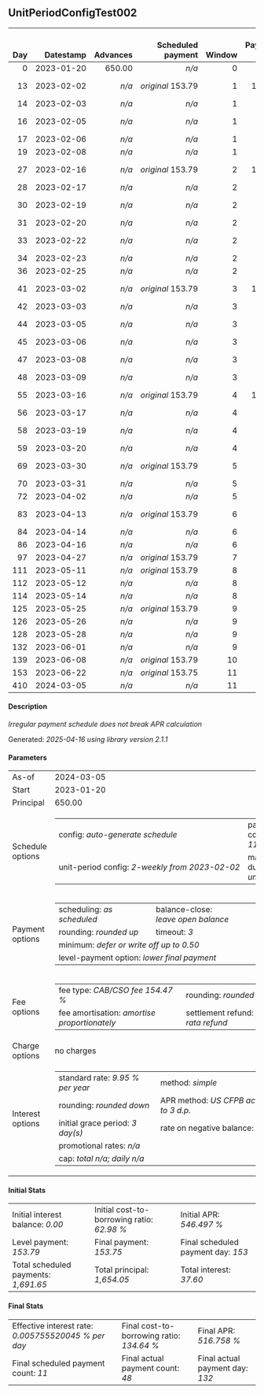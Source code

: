 <h2>UnitPeriodConfigTest002</h2>
<table>
    <thead style="vertical-align: bottom;">
        <th style="text-align: right;">Day</th>
        <th style="text-align: right;">Datestamp</th>
        <th style="text-align: right;">Advances</th>
        <th style="text-align: right;">Scheduled payment</th>
        <th style="text-align: right;">Window</th>
        <th style="text-align: right;">Payment due</th>
        <th style="text-align: right;">Actual payments</th>
        <th style="text-align: right;">Generated payment</th>
        <th style="text-align: right;">Net effect</th>
        <th style="text-align: right;">Payment status</th>
        <th style="text-align: right;">Balance status</th>
        <th style="text-align: right;">Simple interest</th>
        <th style="text-align: right;">New interest</th>
        <th style="text-align: right;">New charges</th>
        <th style="text-align: right;">Principal portion</th>
        <th style="text-align: right;">Fee portion</th>
        <th style="text-align: right;">Interest portion</th>
        <th style="text-align: right;">Charges portion</th>
        <th style="text-align: right;">Fee refund</th>
        <th style="text-align: right;">Principal balance</th>
        <th style="text-align: right;">Fee balance</th>
        <th style="text-align: right;">Interest balance</th>
        <th style="text-align: right;">Charges balance</th>
        <th style="text-align: right;">Settlement figure</th>
        <th style="text-align: right;">Fee refund if&nbsp;settled</th>
    </thead>
    <tr style="text-align: right;">
        <td class="ci00">0</td>
        <td class="ci01" style="white-space: nowrap;">2023-01-20</td>
        <td class="ci02">650.00</td>
        <td class="ci03" style="white-space: nowrap;"><i>n/a<i></td>
        <td class="ci04">0</td>
        <td class="ci05">0.00</td>
        <td class="ci06"><i>n/a</i></td>
        <td class="ci07"><i>n/a</i></td>
        <td class="ci08">0.00</td>
        <td class="ci09"><i>none&nbsp;scheduled</i></td>
        <td class="ci10">open</td>
        <td class="ci13">0.0000</td>
        <td class="ci14">0.0000</td>
        <td class="ci15"><i>n/a</i></td>
        <td class="ci16">0.00</td>
        <td class="ci17">0.00</td>
        <td class="ci18">0.00</td>
        <td class="ci19">0.00</td>
        <td class="ci20">0.00</td>
        <td class="ci21">650.00</td>
        <td class="ci22">1,004.05</td>
        <td class="ci23">0.0000</td>
        <td class="ci24">0.00</td>
        <td class="ci25">1,654.05</td>
        <td class="ci26">1,004.05</td>
    </tr>
    <tr style="text-align: right;">
        <td class="ci00">13</td>
        <td class="ci01" style="white-space: nowrap;">2023-02-02</td>
        <td class="ci02"><i>n/a</i></td>
        <td class="ci03" style="white-space: nowrap;"><i>original</i> 153.79</td>
        <td class="ci04">1</td>
        <td class="ci05">153.79</td>
        <td class="ci06">174.94&nbsp;<i>failed</i><br/>174.94&nbsp;<i>failed</i></td>
        <td class="ci07"><i>n/a</i></td>
        <td class="ci08">0.00</td>
        <td class="ci09"><i>paid&nbsp;later&nbsp;in&nbsp;full</i></td>
        <td class="ci10">open</td>
        <td class="ci13">5.8617</td>
        <td class="ci14">5.8617</td>
        <td class="ci15"><i>n/a</i></td>
        <td class="ci16">0.00</td>
        <td class="ci17">0.00</td>
        <td class="ci18">0.00</td>
        <td class="ci19">0.00</td>
        <td class="ci20">918.74</td>
        <td class="ci21">650.00</td>
        <td class="ci22">1,004.05</td>
        <td class="ci23">5.8617</td>
        <td class="ci24">0.00</td>
        <td class="ci25">741.17</td>
        <td class="ci26">918.74</td>
    </tr>
    <tr style="text-align: right;">
        <td class="ci00">14</td>
        <td class="ci01" style="white-space: nowrap;">2023-02-03</td>
        <td class="ci02"><i>n/a</i></td>
        <td class="ci03" style="white-space: nowrap;"><i>n/a<i></td>
        <td class="ci04">1</td>
        <td class="ci05">0.00</td>
        <td class="ci06">174.94&nbsp;<i>failed</i></td>
        <td class="ci07"><i>n/a</i></td>
        <td class="ci08">0.00</td>
        <td class="ci09"><i>nothing&nbsp;due</i></td>
        <td class="ci10">open</td>
        <td class="ci13">0.4509</td>
        <td class="ci14">0.4509</td>
        <td class="ci15"><i>n/a</i></td>
        <td class="ci16">0.00</td>
        <td class="ci17">0.00</td>
        <td class="ci18">0.00</td>
        <td class="ci19">0.00</td>
        <td class="ci20">912.18</td>
        <td class="ci21">650.00</td>
        <td class="ci22">1,004.05</td>
        <td class="ci23">6.3126</td>
        <td class="ci24">0.00</td>
        <td class="ci25">748.18</td>
        <td class="ci26">912.18</td>
    </tr>
    <tr style="text-align: right;">
        <td class="ci00">16</td>
        <td class="ci01" style="white-space: nowrap;">2023-02-05</td>
        <td class="ci02"><i>n/a</i></td>
        <td class="ci03" style="white-space: nowrap;"><i>n/a<i></td>
        <td class="ci04">1</td>
        <td class="ci05">0.00</td>
        <td class="ci06">174.94&nbsp;<i>failed</i><br/>174.94&nbsp;<i>failed</i></td>
        <td class="ci07"><i>n/a</i></td>
        <td class="ci08">0.00</td>
        <td class="ci09"><i>nothing&nbsp;due</i></td>
        <td class="ci10">open</td>
        <td class="ci13">0.9018</td>
        <td class="ci14">0.9018</td>
        <td class="ci15"><i>n/a</i></td>
        <td class="ci16">0.00</td>
        <td class="ci17">0.00</td>
        <td class="ci18">0.00</td>
        <td class="ci19">0.00</td>
        <td class="ci20">899.06</td>
        <td class="ci21">650.00</td>
        <td class="ci22">1,004.05</td>
        <td class="ci23">7.2144</td>
        <td class="ci24">0.00</td>
        <td class="ci25">762.20</td>
        <td class="ci26">899.06</td>
    </tr>
    <tr style="text-align: right;">
        <td class="ci00">17</td>
        <td class="ci01" style="white-space: nowrap;">2023-02-06</td>
        <td class="ci02"><i>n/a</i></td>
        <td class="ci03" style="white-space: nowrap;"><i>n/a<i></td>
        <td class="ci04">1</td>
        <td class="ci05">0.00</td>
        <td class="ci06">174.94&nbsp;<i>failed</i></td>
        <td class="ci07"><i>n/a</i></td>
        <td class="ci08">0.00</td>
        <td class="ci09"><i>nothing&nbsp;due</i></td>
        <td class="ci10">open</td>
        <td class="ci13">0.4509</td>
        <td class="ci14">0.4509</td>
        <td class="ci15"><i>n/a</i></td>
        <td class="ci16">0.00</td>
        <td class="ci17">0.00</td>
        <td class="ci18">0.00</td>
        <td class="ci19">0.00</td>
        <td class="ci20">892.49</td>
        <td class="ci21">650.00</td>
        <td class="ci22">1,004.05</td>
        <td class="ci23">7.6653</td>
        <td class="ci24">0.00</td>
        <td class="ci25">769.22</td>
        <td class="ci26">892.49</td>
    </tr>
    <tr style="text-align: right;">
        <td class="ci00">19</td>
        <td class="ci01" style="white-space: nowrap;">2023-02-08</td>
        <td class="ci02"><i>n/a</i></td>
        <td class="ci03" style="white-space: nowrap;"><i>n/a<i></td>
        <td class="ci04">1</td>
        <td class="ci05">0.00</td>
        <td class="ci06"><i>confirmed</i>&nbsp;174.94</td>
        <td class="ci07"><i>n/a</i></td>
        <td class="ci08">174.94</td>
        <td class="ci09"><i>extra&nbsp;payment</i></td>
        <td class="ci10">open</td>
        <td class="ci13">0.9018</td>
        <td class="ci14">0.9018</td>
        <td class="ci15"><i>n/a</i></td>
        <td class="ci16">65.38</td>
        <td class="ci17">101.00</td>
        <td class="ci18">8.56</td>
        <td class="ci19">0.00</td>
        <td class="ci20">879.37</td>
        <td class="ci21">584.62</td>
        <td class="ci22">903.05</td>
        <td class="ci23">0.0000</td>
        <td class="ci24">0.00</td>
        <td class="ci25">608.30</td>
        <td class="ci26">879.37</td>
    </tr>
    <tr style="text-align: right;">
        <td class="ci00">27</td>
        <td class="ci01" style="white-space: nowrap;">2023-02-16</td>
        <td class="ci02"><i>n/a</i></td>
        <td class="ci03" style="white-space: nowrap;"><i>original</i> 153.79</td>
        <td class="ci04">2</td>
        <td class="ci05">132.64</td>
        <td class="ci06">174.94&nbsp;<i>failed</i><br/>174.94&nbsp;<i>failed</i></td>
        <td class="ci07"><i>n/a</i></td>
        <td class="ci08">0.00</td>
        <td class="ci09"><i>paid&nbsp;later&nbsp;in&nbsp;full</i></td>
        <td class="ci10">open</td>
        <td class="ci13">3.2443</td>
        <td class="ci14">3.2443</td>
        <td class="ci15"><i>n/a</i></td>
        <td class="ci16">0.00</td>
        <td class="ci17">0.00</td>
        <td class="ci18">0.00</td>
        <td class="ci19">0.00</td>
        <td class="ci20">826.87</td>
        <td class="ci21">584.62</td>
        <td class="ci22">903.05</td>
        <td class="ci23">3.2443</td>
        <td class="ci24">0.00</td>
        <td class="ci25">664.04</td>
        <td class="ci26">826.87</td>
    </tr>
    <tr style="text-align: right;">
        <td class="ci00">28</td>
        <td class="ci01" style="white-space: nowrap;">2023-02-17</td>
        <td class="ci02"><i>n/a</i></td>
        <td class="ci03" style="white-space: nowrap;"><i>n/a<i></td>
        <td class="ci04">2</td>
        <td class="ci05">0.00</td>
        <td class="ci06">174.94&nbsp;<i>failed</i></td>
        <td class="ci07"><i>n/a</i></td>
        <td class="ci08">0.00</td>
        <td class="ci09"><i>nothing&nbsp;due</i></td>
        <td class="ci10">open</td>
        <td class="ci13">0.4055</td>
        <td class="ci14">0.4055</td>
        <td class="ci15"><i>n/a</i></td>
        <td class="ci16">0.00</td>
        <td class="ci17">0.00</td>
        <td class="ci18">0.00</td>
        <td class="ci19">0.00</td>
        <td class="ci20">820.31</td>
        <td class="ci21">584.62</td>
        <td class="ci22">903.05</td>
        <td class="ci23">3.6499</td>
        <td class="ci24">0.00</td>
        <td class="ci25">671.00</td>
        <td class="ci26">820.31</td>
    </tr>
    <tr style="text-align: right;">
        <td class="ci00">30</td>
        <td class="ci01" style="white-space: nowrap;">2023-02-19</td>
        <td class="ci02"><i>n/a</i></td>
        <td class="ci03" style="white-space: nowrap;"><i>n/a<i></td>
        <td class="ci04">2</td>
        <td class="ci05">0.00</td>
        <td class="ci06">174.94&nbsp;<i>failed</i><br/>174.94&nbsp;<i>failed</i></td>
        <td class="ci07"><i>n/a</i></td>
        <td class="ci08">0.00</td>
        <td class="ci09"><i>nothing&nbsp;due</i></td>
        <td class="ci10">open</td>
        <td class="ci13">0.8111</td>
        <td class="ci14">0.8111</td>
        <td class="ci15"><i>n/a</i></td>
        <td class="ci16">0.00</td>
        <td class="ci17">0.00</td>
        <td class="ci18">0.00</td>
        <td class="ci19">0.00</td>
        <td class="ci20">807.18</td>
        <td class="ci21">584.62</td>
        <td class="ci22">903.05</td>
        <td class="ci23">4.4610</td>
        <td class="ci24">0.00</td>
        <td class="ci25">684.95</td>
        <td class="ci26">807.18</td>
    </tr>
    <tr style="text-align: right;">
        <td class="ci00">31</td>
        <td class="ci01" style="white-space: nowrap;">2023-02-20</td>
        <td class="ci02"><i>n/a</i></td>
        <td class="ci03" style="white-space: nowrap;"><i>n/a<i></td>
        <td class="ci04">2</td>
        <td class="ci05">0.00</td>
        <td class="ci06">174.94&nbsp;<i>failed</i></td>
        <td class="ci07"><i>n/a</i></td>
        <td class="ci08">0.00</td>
        <td class="ci09"><i>nothing&nbsp;due</i></td>
        <td class="ci10">open</td>
        <td class="ci13">0.4055</td>
        <td class="ci14">0.4055</td>
        <td class="ci15"><i>n/a</i></td>
        <td class="ci16">0.00</td>
        <td class="ci17">0.00</td>
        <td class="ci18">0.00</td>
        <td class="ci19">0.00</td>
        <td class="ci20">800.62</td>
        <td class="ci21">584.62</td>
        <td class="ci22">903.05</td>
        <td class="ci23">4.8665</td>
        <td class="ci24">0.00</td>
        <td class="ci25">691.91</td>
        <td class="ci26">800.62</td>
    </tr>
    <tr style="text-align: right;">
        <td class="ci00">33</td>
        <td class="ci01" style="white-space: nowrap;">2023-02-22</td>
        <td class="ci02"><i>n/a</i></td>
        <td class="ci03" style="white-space: nowrap;"><i>n/a<i></td>
        <td class="ci04">2</td>
        <td class="ci05">0.00</td>
        <td class="ci06">174.94&nbsp;<i>failed</i><br/>174.94&nbsp;<i>failed</i></td>
        <td class="ci07"><i>n/a</i></td>
        <td class="ci08">0.00</td>
        <td class="ci09"><i>nothing&nbsp;due</i></td>
        <td class="ci10">open</td>
        <td class="ci13">0.8111</td>
        <td class="ci14">0.8111</td>
        <td class="ci15"><i>n/a</i></td>
        <td class="ci16">0.00</td>
        <td class="ci17">0.00</td>
        <td class="ci18">0.00</td>
        <td class="ci19">0.00</td>
        <td class="ci20">787.50</td>
        <td class="ci21">584.62</td>
        <td class="ci22">903.05</td>
        <td class="ci23">5.6776</td>
        <td class="ci24">0.00</td>
        <td class="ci25">705.84</td>
        <td class="ci26">787.50</td>
    </tr>
    <tr style="text-align: right;">
        <td class="ci00">34</td>
        <td class="ci01" style="white-space: nowrap;">2023-02-23</td>
        <td class="ci02"><i>n/a</i></td>
        <td class="ci03" style="white-space: nowrap;"><i>n/a<i></td>
        <td class="ci04">2</td>
        <td class="ci05">0.00</td>
        <td class="ci06">174.94&nbsp;<i>failed</i></td>
        <td class="ci07"><i>n/a</i></td>
        <td class="ci08">0.00</td>
        <td class="ci09"><i>nothing&nbsp;due</i></td>
        <td class="ci10">open</td>
        <td class="ci13">0.4055</td>
        <td class="ci14">0.4055</td>
        <td class="ci15"><i>n/a</i></td>
        <td class="ci16">0.00</td>
        <td class="ci17">0.00</td>
        <td class="ci18">0.00</td>
        <td class="ci19">0.00</td>
        <td class="ci20">780.93</td>
        <td class="ci21">584.62</td>
        <td class="ci22">903.05</td>
        <td class="ci23">6.0831</td>
        <td class="ci24">0.00</td>
        <td class="ci25">712.82</td>
        <td class="ci26">780.93</td>
    </tr>
    <tr style="text-align: right;">
        <td class="ci00">36</td>
        <td class="ci01" style="white-space: nowrap;">2023-02-25</td>
        <td class="ci02"><i>n/a</i></td>
        <td class="ci03" style="white-space: nowrap;"><i>n/a<i></td>
        <td class="ci04">2</td>
        <td class="ci05">0.00</td>
        <td class="ci06"><i>confirmed</i>&nbsp;174.94</td>
        <td class="ci07"><i>n/a</i></td>
        <td class="ci08">174.94</td>
        <td class="ci09"><i>extra&nbsp;payment</i></td>
        <td class="ci10">open</td>
        <td class="ci13">0.8111</td>
        <td class="ci14">0.8111</td>
        <td class="ci15"><i>n/a</i></td>
        <td class="ci16">66.03</td>
        <td class="ci17">102.02</td>
        <td class="ci18">6.89</td>
        <td class="ci19">0.00</td>
        <td class="ci20">767.81</td>
        <td class="ci21">518.59</td>
        <td class="ci22">801.03</td>
        <td class="ci23">0.0000</td>
        <td class="ci24">0.00</td>
        <td class="ci25">551.81</td>
        <td class="ci26">767.81</td>
    </tr>
    <tr style="text-align: right;">
        <td class="ci00">41</td>
        <td class="ci01" style="white-space: nowrap;">2023-03-02</td>
        <td class="ci02"><i>n/a</i></td>
        <td class="ci03" style="white-space: nowrap;"><i>original</i> 153.79</td>
        <td class="ci04">3</td>
        <td class="ci05">111.49</td>
        <td class="ci06">174.94&nbsp;<i>failed</i><br/>174.94&nbsp;<i>failed</i></td>
        <td class="ci07"><i>n/a</i></td>
        <td class="ci08">0.00</td>
        <td class="ci09"><i>missed&nbsp;payment</i></td>
        <td class="ci10">open</td>
        <td class="ci13">1.7987</td>
        <td class="ci14">1.7987</td>
        <td class="ci15"><i>n/a</i></td>
        <td class="ci16">0.00</td>
        <td class="ci17">0.00</td>
        <td class="ci18">0.00</td>
        <td class="ci19">0.00</td>
        <td class="ci20">735.00</td>
        <td class="ci21">518.59</td>
        <td class="ci22">801.03</td>
        <td class="ci23">1.7987</td>
        <td class="ci24">0.00</td>
        <td class="ci25">586.41</td>
        <td class="ci26">735.00</td>
    </tr>
    <tr style="text-align: right;">
        <td class="ci00">42</td>
        <td class="ci01" style="white-space: nowrap;">2023-03-03</td>
        <td class="ci02"><i>n/a</i></td>
        <td class="ci03" style="white-space: nowrap;"><i>n/a<i></td>
        <td class="ci04">3</td>
        <td class="ci05">0.00</td>
        <td class="ci06">174.94&nbsp;<i>failed</i></td>
        <td class="ci07"><i>n/a</i></td>
        <td class="ci08">0.00</td>
        <td class="ci09"><i>nothing&nbsp;due</i></td>
        <td class="ci10">open</td>
        <td class="ci13">0.3597</td>
        <td class="ci14">0.3597</td>
        <td class="ci15"><i>n/a</i></td>
        <td class="ci16">0.00</td>
        <td class="ci17">0.00</td>
        <td class="ci18">0.00</td>
        <td class="ci19">0.00</td>
        <td class="ci20">728.43</td>
        <td class="ci21">518.59</td>
        <td class="ci22">801.03</td>
        <td class="ci23">2.1584</td>
        <td class="ci24">0.00</td>
        <td class="ci25">593.34</td>
        <td class="ci26">728.43</td>
    </tr>
    <tr style="text-align: right;">
        <td class="ci00">44</td>
        <td class="ci01" style="white-space: nowrap;">2023-03-05</td>
        <td class="ci02"><i>n/a</i></td>
        <td class="ci03" style="white-space: nowrap;"><i>n/a<i></td>
        <td class="ci04">3</td>
        <td class="ci05">0.00</td>
        <td class="ci06">174.94&nbsp;<i>failed</i><br/>174.94&nbsp;<i>failed</i></td>
        <td class="ci07"><i>n/a</i></td>
        <td class="ci08">0.00</td>
        <td class="ci09"><i>nothing&nbsp;due</i></td>
        <td class="ci10">open</td>
        <td class="ci13">0.7195</td>
        <td class="ci14">0.7195</td>
        <td class="ci15"><i>n/a</i></td>
        <td class="ci16">0.00</td>
        <td class="ci17">0.00</td>
        <td class="ci18">0.00</td>
        <td class="ci19">0.00</td>
        <td class="ci20">715.31</td>
        <td class="ci21">518.59</td>
        <td class="ci22">801.03</td>
        <td class="ci23">2.8779</td>
        <td class="ci24">0.00</td>
        <td class="ci25">607.18</td>
        <td class="ci26">715.31</td>
    </tr>
    <tr style="text-align: right;">
        <td class="ci00">45</td>
        <td class="ci01" style="white-space: nowrap;">2023-03-06</td>
        <td class="ci02"><i>n/a</i></td>
        <td class="ci03" style="white-space: nowrap;"><i>n/a<i></td>
        <td class="ci04">3</td>
        <td class="ci05">0.00</td>
        <td class="ci06">174.94&nbsp;<i>failed</i></td>
        <td class="ci07"><i>n/a</i></td>
        <td class="ci08">0.00</td>
        <td class="ci09"><i>nothing&nbsp;due</i></td>
        <td class="ci10">open</td>
        <td class="ci13">0.3597</td>
        <td class="ci14">0.3597</td>
        <td class="ci15"><i>n/a</i></td>
        <td class="ci16">0.00</td>
        <td class="ci17">0.00</td>
        <td class="ci18">0.00</td>
        <td class="ci19">0.00</td>
        <td class="ci20">708.75</td>
        <td class="ci21">518.59</td>
        <td class="ci22">801.03</td>
        <td class="ci23">3.2376</td>
        <td class="ci24">0.00</td>
        <td class="ci25">614.10</td>
        <td class="ci26">708.75</td>
    </tr>
    <tr style="text-align: right;">
        <td class="ci00">47</td>
        <td class="ci01" style="white-space: nowrap;">2023-03-08</td>
        <td class="ci02"><i>n/a</i></td>
        <td class="ci03" style="white-space: nowrap;"><i>n/a<i></td>
        <td class="ci04">3</td>
        <td class="ci05">0.00</td>
        <td class="ci06">174.94&nbsp;<i>failed</i><br/>174.94&nbsp;<i>failed</i></td>
        <td class="ci07"><i>n/a</i></td>
        <td class="ci08">0.00</td>
        <td class="ci09"><i>nothing&nbsp;due</i></td>
        <td class="ci10">open</td>
        <td class="ci13">0.7195</td>
        <td class="ci14">0.7195</td>
        <td class="ci15"><i>n/a</i></td>
        <td class="ci16">0.00</td>
        <td class="ci17">0.00</td>
        <td class="ci18">0.00</td>
        <td class="ci19">0.00</td>
        <td class="ci20">695.62</td>
        <td class="ci21">518.59</td>
        <td class="ci22">801.03</td>
        <td class="ci23">3.9571</td>
        <td class="ci24">0.00</td>
        <td class="ci25">627.95</td>
        <td class="ci26">695.62</td>
    </tr>
    <tr style="text-align: right;">
        <td class="ci00">48</td>
        <td class="ci01" style="white-space: nowrap;">2023-03-09</td>
        <td class="ci02"><i>n/a</i></td>
        <td class="ci03" style="white-space: nowrap;"><i>n/a<i></td>
        <td class="ci04">3</td>
        <td class="ci05">0.00</td>
        <td class="ci06">174.94&nbsp;<i>failed</i></td>
        <td class="ci07"><i>n/a</i></td>
        <td class="ci08">0.00</td>
        <td class="ci09"><i>nothing&nbsp;due</i></td>
        <td class="ci10">open</td>
        <td class="ci13">0.3597</td>
        <td class="ci14">0.3597</td>
        <td class="ci15"><i>n/a</i></td>
        <td class="ci16">0.00</td>
        <td class="ci17">0.00</td>
        <td class="ci18">0.00</td>
        <td class="ci19">0.00</td>
        <td class="ci20">689.06</td>
        <td class="ci21">518.59</td>
        <td class="ci22">801.03</td>
        <td class="ci23">4.3168</td>
        <td class="ci24">0.00</td>
        <td class="ci25">634.87</td>
        <td class="ci26">689.06</td>
    </tr>
    <tr style="text-align: right;">
        <td class="ci00">55</td>
        <td class="ci01" style="white-space: nowrap;">2023-03-16</td>
        <td class="ci02"><i>n/a</i></td>
        <td class="ci03" style="white-space: nowrap;"><i>original</i> 153.79</td>
        <td class="ci04">4</td>
        <td class="ci05">153.79</td>
        <td class="ci06">174.94&nbsp;<i>failed</i><br/><i>confirmed</i>&nbsp;174.94</td>
        <td class="ci07"><i>n/a</i></td>
        <td class="ci08">174.94</td>
        <td class="ci09"><i>overpayment</i></td>
        <td class="ci10">open</td>
        <td class="ci13">2.5181</td>
        <td class="ci14">2.5181</td>
        <td class="ci15"><i>n/a</i></td>
        <td class="ci16">66.06</td>
        <td class="ci17">102.05</td>
        <td class="ci18">6.83</td>
        <td class="ci19">0.00</td>
        <td class="ci20">643.12</td>
        <td class="ci21">452.53</td>
        <td class="ci22">698.98</td>
        <td class="ci23">0.0000</td>
        <td class="ci24">0.00</td>
        <td class="ci25">508.39</td>
        <td class="ci26">643.12</td>
    </tr>
    <tr style="text-align: right;">
        <td class="ci00">56</td>
        <td class="ci01" style="white-space: nowrap;">2023-03-17</td>
        <td class="ci02"><i>n/a</i></td>
        <td class="ci03" style="white-space: nowrap;"><i>n/a<i></td>
        <td class="ci04">4</td>
        <td class="ci05">0.00</td>
        <td class="ci06">174.94&nbsp;<i>failed</i></td>
        <td class="ci07"><i>n/a</i></td>
        <td class="ci08">0.00</td>
        <td class="ci09"><i>nothing&nbsp;due</i></td>
        <td class="ci10">open</td>
        <td class="ci13">0.3139</td>
        <td class="ci14">0.3139</td>
        <td class="ci15"><i>n/a</i></td>
        <td class="ci16">0.00</td>
        <td class="ci17">0.00</td>
        <td class="ci18">0.00</td>
        <td class="ci19">0.00</td>
        <td class="ci20">636.56</td>
        <td class="ci21">452.53</td>
        <td class="ci22">698.98</td>
        <td class="ci23">0.3139</td>
        <td class="ci24">0.00</td>
        <td class="ci25">515.26</td>
        <td class="ci26">636.56</td>
    </tr>
    <tr style="text-align: right;">
        <td class="ci00">58</td>
        <td class="ci01" style="white-space: nowrap;">2023-03-19</td>
        <td class="ci02"><i>n/a</i></td>
        <td class="ci03" style="white-space: nowrap;"><i>n/a<i></td>
        <td class="ci04">4</td>
        <td class="ci05">0.00</td>
        <td class="ci06">174.94&nbsp;<i>failed</i><br/>174.94&nbsp;<i>failed</i></td>
        <td class="ci07"><i>n/a</i></td>
        <td class="ci08">0.00</td>
        <td class="ci09"><i>nothing&nbsp;due</i></td>
        <td class="ci10">open</td>
        <td class="ci13">0.6278</td>
        <td class="ci14">0.6278</td>
        <td class="ci15"><i>n/a</i></td>
        <td class="ci16">0.00</td>
        <td class="ci17">0.00</td>
        <td class="ci18">0.00</td>
        <td class="ci19">0.00</td>
        <td class="ci20">623.43</td>
        <td class="ci21">452.53</td>
        <td class="ci22">698.98</td>
        <td class="ci23">0.9417</td>
        <td class="ci24">0.00</td>
        <td class="ci25">529.02</td>
        <td class="ci26">623.43</td>
    </tr>
    <tr style="text-align: right;">
        <td class="ci00">59</td>
        <td class="ci01" style="white-space: nowrap;">2023-03-20</td>
        <td class="ci02"><i>n/a</i></td>
        <td class="ci03" style="white-space: nowrap;"><i>n/a<i></td>
        <td class="ci04">4</td>
        <td class="ci05">0.00</td>
        <td class="ci06"><i>confirmed</i>&nbsp;174.94</td>
        <td class="ci07"><i>n/a</i></td>
        <td class="ci08">174.94</td>
        <td class="ci09"><i>extra&nbsp;payment</i></td>
        <td class="ci10">open</td>
        <td class="ci13">0.3139</td>
        <td class="ci14">0.3139</td>
        <td class="ci15"><i>n/a</i></td>
        <td class="ci16">68.25</td>
        <td class="ci17">105.44</td>
        <td class="ci18">1.25</td>
        <td class="ci19">0.00</td>
        <td class="ci20">616.87</td>
        <td class="ci21">384.28</td>
        <td class="ci22">593.54</td>
        <td class="ci23">0.0000</td>
        <td class="ci24">0.00</td>
        <td class="ci25">360.95</td>
        <td class="ci26">616.87</td>
    </tr>
    <tr style="text-align: right;">
        <td class="ci00">69</td>
        <td class="ci01" style="white-space: nowrap;">2023-03-30</td>
        <td class="ci02"><i>n/a</i></td>
        <td class="ci03" style="white-space: nowrap;"><i>original</i> 153.79</td>
        <td class="ci04">5</td>
        <td class="ci05">69.19</td>
        <td class="ci06">174.94&nbsp;<i>failed</i><br/>174.94&nbsp;<i>failed</i></td>
        <td class="ci07"><i>n/a</i></td>
        <td class="ci08">0.00</td>
        <td class="ci09"><i>paid&nbsp;later&nbsp;in&nbsp;full</i></td>
        <td class="ci10">open</td>
        <td class="ci13">2.6656</td>
        <td class="ci14">2.6656</td>
        <td class="ci15"><i>n/a</i></td>
        <td class="ci16">0.00</td>
        <td class="ci17">0.00</td>
        <td class="ci18">0.00</td>
        <td class="ci19">0.00</td>
        <td class="ci20">551.25</td>
        <td class="ci21">384.28</td>
        <td class="ci22">593.54</td>
        <td class="ci23">2.6656</td>
        <td class="ci24">0.00</td>
        <td class="ci25">429.23</td>
        <td class="ci26">551.25</td>
    </tr>
    <tr style="text-align: right;">
        <td class="ci00">70</td>
        <td class="ci01" style="white-space: nowrap;">2023-03-31</td>
        <td class="ci02"><i>n/a</i></td>
        <td class="ci03" style="white-space: nowrap;"><i>n/a<i></td>
        <td class="ci04">5</td>
        <td class="ci05">0.00</td>
        <td class="ci06">174.94&nbsp;<i>failed</i></td>
        <td class="ci07"><i>n/a</i></td>
        <td class="ci08">0.00</td>
        <td class="ci09"><i>nothing&nbsp;due</i></td>
        <td class="ci10">open</td>
        <td class="ci13">0.2666</td>
        <td class="ci14">0.2666</td>
        <td class="ci15"><i>n/a</i></td>
        <td class="ci16">0.00</td>
        <td class="ci17">0.00</td>
        <td class="ci18">0.00</td>
        <td class="ci19">0.00</td>
        <td class="ci20">544.69</td>
        <td class="ci21">384.28</td>
        <td class="ci22">593.54</td>
        <td class="ci23">2.9321</td>
        <td class="ci24">0.00</td>
        <td class="ci25">436.06</td>
        <td class="ci26">544.69</td>
    </tr>
    <tr style="text-align: right;">
        <td class="ci00">72</td>
        <td class="ci01" style="white-space: nowrap;">2023-04-02</td>
        <td class="ci02"><i>n/a</i></td>
        <td class="ci03" style="white-space: nowrap;"><i>n/a<i></td>
        <td class="ci04">5</td>
        <td class="ci05">0.00</td>
        <td class="ci06"><i>confirmed</i>&nbsp;174.94</td>
        <td class="ci07"><i>n/a</i></td>
        <td class="ci08">174.94</td>
        <td class="ci09"><i>extra&nbsp;payment</i></td>
        <td class="ci10">open</td>
        <td class="ci13">0.5331</td>
        <td class="ci14">0.5331</td>
        <td class="ci15"><i>n/a</i></td>
        <td class="ci16">67.38</td>
        <td class="ci17">104.10</td>
        <td class="ci18">3.46</td>
        <td class="ci19">0.00</td>
        <td class="ci20">531.56</td>
        <td class="ci21">316.90</td>
        <td class="ci22">489.44</td>
        <td class="ci23">0.0000</td>
        <td class="ci24">0.00</td>
        <td class="ci25">274.78</td>
        <td class="ci26">531.56</td>
    </tr>
    <tr style="text-align: right;">
        <td class="ci00">83</td>
        <td class="ci01" style="white-space: nowrap;">2023-04-13</td>
        <td class="ci02"><i>n/a</i></td>
        <td class="ci03" style="white-space: nowrap;"><i>original</i> 153.79</td>
        <td class="ci04">6</td>
        <td class="ci05">48.04</td>
        <td class="ci06">174.94&nbsp;<i>failed</i><br/>174.94&nbsp;<i>failed</i></td>
        <td class="ci07"><i>n/a</i></td>
        <td class="ci08">0.00</td>
        <td class="ci09"><i>paid&nbsp;later&nbsp;in&nbsp;full</i></td>
        <td class="ci10">open</td>
        <td class="ci13">2.4179</td>
        <td class="ci14">2.4179</td>
        <td class="ci15"><i>n/a</i></td>
        <td class="ci16">0.00</td>
        <td class="ci17">0.00</td>
        <td class="ci18">0.00</td>
        <td class="ci19">0.00</td>
        <td class="ci20">459.37</td>
        <td class="ci21">316.90</td>
        <td class="ci22">489.44</td>
        <td class="ci23">2.4179</td>
        <td class="ci24">0.00</td>
        <td class="ci25">349.38</td>
        <td class="ci26">459.37</td>
    </tr>
    <tr style="text-align: right;">
        <td class="ci00">84</td>
        <td class="ci01" style="white-space: nowrap;">2023-04-14</td>
        <td class="ci02"><i>n/a</i></td>
        <td class="ci03" style="white-space: nowrap;"><i>n/a<i></td>
        <td class="ci04">6</td>
        <td class="ci05">0.00</td>
        <td class="ci06">174.94&nbsp;<i>failed</i></td>
        <td class="ci07"><i>n/a</i></td>
        <td class="ci08">0.00</td>
        <td class="ci09"><i>nothing&nbsp;due</i></td>
        <td class="ci10">open</td>
        <td class="ci13">0.2198</td>
        <td class="ci14">0.2198</td>
        <td class="ci15"><i>n/a</i></td>
        <td class="ci16">0.00</td>
        <td class="ci17">0.00</td>
        <td class="ci18">0.00</td>
        <td class="ci19">0.00</td>
        <td class="ci20">452.81</td>
        <td class="ci21">316.90</td>
        <td class="ci22">489.44</td>
        <td class="ci23">2.6377</td>
        <td class="ci24">0.00</td>
        <td class="ci25">356.16</td>
        <td class="ci26">452.81</td>
    </tr>
    <tr style="text-align: right;">
        <td class="ci00">86</td>
        <td class="ci01" style="white-space: nowrap;">2023-04-16</td>
        <td class="ci02"><i>n/a</i></td>
        <td class="ci03" style="white-space: nowrap;"><i>n/a<i></td>
        <td class="ci04">6</td>
        <td class="ci05">0.00</td>
        <td class="ci06"><i>confirmed</i>&nbsp;176.20</td>
        <td class="ci07"><i>n/a</i></td>
        <td class="ci08">176.20</td>
        <td class="ci09"><i>extra&nbsp;payment</i></td>
        <td class="ci10">open</td>
        <td class="ci13">0.4396</td>
        <td class="ci14">0.4396</td>
        <td class="ci15"><i>n/a</i></td>
        <td class="ci16">68.03</td>
        <td class="ci17">105.10</td>
        <td class="ci18">3.07</td>
        <td class="ci19">0.00</td>
        <td class="ci20">439.69</td>
        <td class="ci21">248.87</td>
        <td class="ci22">384.34</td>
        <td class="ci23">0.0000</td>
        <td class="ci24">0.00</td>
        <td class="ci25">193.52</td>
        <td class="ci26">439.69</td>
    </tr>
    <tr style="text-align: right;">
        <td class="ci00">97</td>
        <td class="ci01" style="white-space: nowrap;">2023-04-27</td>
        <td class="ci02"><i>n/a</i></td>
        <td class="ci03" style="white-space: nowrap;"><i>original</i> 153.79</td>
        <td class="ci04">7</td>
        <td class="ci05">25.63</td>
        <td class="ci06"><i>confirmed</i>&nbsp;174.94</td>
        <td class="ci07"><i>n/a</i></td>
        <td class="ci08">174.94</td>
        <td class="ci09"><i>overpayment</i></td>
        <td class="ci10">open</td>
        <td class="ci13">1.8988</td>
        <td class="ci14">1.8988</td>
        <td class="ci15"><i>n/a</i></td>
        <td class="ci16">68.00</td>
        <td class="ci17">105.05</td>
        <td class="ci18">1.89</td>
        <td class="ci19">0.00</td>
        <td class="ci20">367.50</td>
        <td class="ci21">180.87</td>
        <td class="ci22">279.29</td>
        <td class="ci23">0.0000</td>
        <td class="ci24">0.00</td>
        <td class="ci25">92.66</td>
        <td class="ci26">367.50</td>
    </tr>
    <tr style="text-align: right;">
        <td class="ci00">111</td>
        <td class="ci01" style="white-space: nowrap;">2023-05-11</td>
        <td class="ci02"><i>n/a</i></td>
        <td class="ci03" style="white-space: nowrap;"><i>original</i> 153.79</td>
        <td class="ci04">8</td>
        <td class="ci05">4.48</td>
        <td class="ci06">174.94&nbsp;<i>failed</i></td>
        <td class="ci07"><i>n/a</i></td>
        <td class="ci08">0.00</td>
        <td class="ci09"><i>paid&nbsp;later&nbsp;in&nbsp;full</i></td>
        <td class="ci10">open</td>
        <td class="ci13">1.7562</td>
        <td class="ci14">1.7562</td>
        <td class="ci15"><i>n/a</i></td>
        <td class="ci16">0.00</td>
        <td class="ci17">0.00</td>
        <td class="ci18">0.00</td>
        <td class="ci19">0.00</td>
        <td class="ci20">275.63</td>
        <td class="ci21">180.87</td>
        <td class="ci22">279.29</td>
        <td class="ci23">1.7562</td>
        <td class="ci24">0.00</td>
        <td class="ci25">186.28</td>
        <td class="ci26">275.63</td>
    </tr>
    <tr style="text-align: right;">
        <td class="ci00">112</td>
        <td class="ci01" style="white-space: nowrap;">2023-05-12</td>
        <td class="ci02"><i>n/a</i></td>
        <td class="ci03" style="white-space: nowrap;"><i>n/a<i></td>
        <td class="ci04">8</td>
        <td class="ci05">0.00</td>
        <td class="ci06">174.94&nbsp;<i>failed</i></td>
        <td class="ci07"><i>n/a</i></td>
        <td class="ci08">0.00</td>
        <td class="ci09"><i>nothing&nbsp;due</i></td>
        <td class="ci10">open</td>
        <td class="ci13">0.1254</td>
        <td class="ci14">0.1254</td>
        <td class="ci15"><i>n/a</i></td>
        <td class="ci16">0.00</td>
        <td class="ci17">0.00</td>
        <td class="ci18">0.00</td>
        <td class="ci19">0.00</td>
        <td class="ci20">269.06</td>
        <td class="ci21">180.87</td>
        <td class="ci22">279.29</td>
        <td class="ci23">1.8816</td>
        <td class="ci24">0.00</td>
        <td class="ci25">192.98</td>
        <td class="ci26">269.06</td>
    </tr>
    <tr style="text-align: right;">
        <td class="ci00">114</td>
        <td class="ci01" style="white-space: nowrap;">2023-05-14</td>
        <td class="ci02"><i>n/a</i></td>
        <td class="ci03" style="white-space: nowrap;"><i>n/a<i></td>
        <td class="ci04">8</td>
        <td class="ci05">0.00</td>
        <td class="ci06"><i>confirmed</i>&nbsp;177.21</td>
        <td class="ci07"><i>n/a</i></td>
        <td class="ci08">177.21</td>
        <td class="ci09"><i>extra&nbsp;payment</i></td>
        <td class="ci10">open</td>
        <td class="ci13">0.2509</td>
        <td class="ci14">0.2509</td>
        <td class="ci15"><i>n/a</i></td>
        <td class="ci16">68.80</td>
        <td class="ci17">106.28</td>
        <td class="ci18">2.13</td>
        <td class="ci19">0.00</td>
        <td class="ci20">255.94</td>
        <td class="ci21">112.07</td>
        <td class="ci22">173.01</td>
        <td class="ci23">0.0000</td>
        <td class="ci24">0.00</td>
        <td class="ci25">29.14</td>
        <td class="ci26">255.94</td>
    </tr>
    <tr style="text-align: right;">
        <td class="ci00">125</td>
        <td class="ci01" style="white-space: nowrap;">2023-05-25</td>
        <td class="ci02"><i>n/a</i></td>
        <td class="ci03" style="white-space: nowrap;"><i>original</i> 153.79</td>
        <td class="ci04">9</td>
        <td class="ci05">0.00</td>
        <td class="ci06">174.94&nbsp;<i>failed</i></td>
        <td class="ci07"><i>n/a</i></td>
        <td class="ci08">0.00</td>
        <td class="ci09"><i>nothing&nbsp;due</i></td>
        <td class="ci10">open</td>
        <td class="ci13">0.8548</td>
        <td class="ci14">0.8548</td>
        <td class="ci15"><i>n/a</i></td>
        <td class="ci16">0.00</td>
        <td class="ci17">0.00</td>
        <td class="ci18">0.00</td>
        <td class="ci19">0.00</td>
        <td class="ci20">183.75</td>
        <td class="ci21">112.07</td>
        <td class="ci22">173.01</td>
        <td class="ci23">0.8548</td>
        <td class="ci24">0.00</td>
        <td class="ci25">102.18</td>
        <td class="ci26">183.75</td>
    </tr>
    <tr style="text-align: right;">
        <td class="ci00">126</td>
        <td class="ci01" style="white-space: nowrap;">2023-05-26</td>
        <td class="ci02"><i>n/a</i></td>
        <td class="ci03" style="white-space: nowrap;"><i>n/a<i></td>
        <td class="ci04">9</td>
        <td class="ci05">0.00</td>
        <td class="ci06">174.94&nbsp;<i>failed</i></td>
        <td class="ci07"><i>n/a</i></td>
        <td class="ci08">0.00</td>
        <td class="ci09"><i>nothing&nbsp;due</i></td>
        <td class="ci10">open</td>
        <td class="ci13">0.0777</td>
        <td class="ci14">0.0777</td>
        <td class="ci15"><i>n/a</i></td>
        <td class="ci16">0.00</td>
        <td class="ci17">0.00</td>
        <td class="ci18">0.00</td>
        <td class="ci19">0.00</td>
        <td class="ci20">177.19</td>
        <td class="ci21">112.07</td>
        <td class="ci22">173.01</td>
        <td class="ci23">0.9326</td>
        <td class="ci24">0.00</td>
        <td class="ci25">108.82</td>
        <td class="ci26">177.19</td>
    </tr>
    <tr style="text-align: right;">
        <td class="ci00">128</td>
        <td class="ci01" style="white-space: nowrap;">2023-05-28</td>
        <td class="ci02"><i>n/a</i></td>
        <td class="ci03" style="white-space: nowrap;"><i>n/a<i></td>
        <td class="ci04">9</td>
        <td class="ci05">0.00</td>
        <td class="ci06"><i>confirmed</i>&nbsp;177.21</td>
        <td class="ci07"><i>n/a</i></td>
        <td class="ci08">177.21</td>
        <td class="ci09"><i>extra&nbsp;payment</i></td>
        <td class="ci10">refund&nbsp;due</td>
        <td class="ci13">0.1554</td>
        <td class="ci14">0.1554</td>
        <td class="ci15"><i>n/a</i></td>
        <td class="ci16">167.19</td>
        <td class="ci17">8.94</td>
        <td class="ci18">1.08</td>
        <td class="ci19">0.00</td>
        <td class="ci20">164.07</td>
        <td class="ci21">-55.12</td>
        <td class="ci22">0.00</td>
        <td class="ci23">0.0000</td>
        <td class="ci24">0.00</td>
        <td class="ci25">-55.12</td>
        <td class="ci26">164.07</td>
    </tr>
    <tr style="text-align: right;">
        <td class="ci00">132</td>
        <td class="ci01" style="white-space: nowrap;">2023-06-01</td>
        <td class="ci02"><i>n/a</i></td>
        <td class="ci03" style="white-space: nowrap;"><i>n/a<i></td>
        <td class="ci04">9</td>
        <td class="ci05">0.00</td>
        <td class="ci06"><i>confirmed</i>&nbsp;199.95</td>
        <td class="ci07"><i>n/a</i></td>
        <td class="ci08">199.95</td>
        <td class="ci09"><i>overpayment</i></td>
        <td class="ci10">refund&nbsp;due</td>
        <td class="ci13">0.0000</td>
        <td class="ci14">0.0000</td>
        <td class="ci15"><i>n/a</i></td>
        <td class="ci16">199.95</td>
        <td class="ci17">0.00</td>
        <td class="ci18">0.00</td>
        <td class="ci19">0.00</td>
        <td class="ci20">137.82</td>
        <td class="ci21">-255.07</td>
        <td class="ci22">0.00</td>
        <td class="ci23">0.0000</td>
        <td class="ci24">0.00</td>
        <td class="ci25">-392.89</td>
        <td class="ci26">137.82</td>
    </tr>
    <tr style="text-align: right;">
        <td class="ci00">139</td>
        <td class="ci01" style="white-space: nowrap;">2023-06-08</td>
        <td class="ci02"><i>n/a</i></td>
        <td class="ci03" style="white-space: nowrap;"><i>original</i> 153.79</td>
        <td class="ci04">10</td>
        <td class="ci05">0.00</td>
        <td class="ci06"><i>n/a</i></td>
        <td class="ci07"><i>n/a</i></td>
        <td class="ci08">0.00</td>
        <td class="ci09"><i>no&nbsp;longer&nbsp;required</i></td>
        <td class="ci10">refund&nbsp;due</td>
        <td class="ci13">0.0000</td>
        <td class="ci14">0.0000</td>
        <td class="ci15"><i>n/a</i></td>
        <td class="ci16">0.00</td>
        <td class="ci17">0.00</td>
        <td class="ci18">0.00</td>
        <td class="ci19">0.00</td>
        <td class="ci20">91.88</td>
        <td class="ci21">-255.07</td>
        <td class="ci22">0.00</td>
        <td class="ci23">0.0000</td>
        <td class="ci24">0.00</td>
        <td class="ci25">-346.95</td>
        <td class="ci26">0.00</td>
    </tr>
    <tr style="text-align: right;">
        <td class="ci00">153</td>
        <td class="ci01" style="white-space: nowrap;">2023-06-22</td>
        <td class="ci02"><i>n/a</i></td>
        <td class="ci03" style="white-space: nowrap;"><i>original</i> 153.75</td>
        <td class="ci04">11</td>
        <td class="ci05">0.00</td>
        <td class="ci06"><i>n/a</i></td>
        <td class="ci07"><i>n/a</i></td>
        <td class="ci08">0.00</td>
        <td class="ci09"><i>no&nbsp;longer&nbsp;required</i></td>
        <td class="ci10">refund&nbsp;due</td>
        <td class="ci13">0.0000</td>
        <td class="ci14">0.0000</td>
        <td class="ci15"><i>n/a</i></td>
        <td class="ci16">0.00</td>
        <td class="ci17">0.00</td>
        <td class="ci18">0.00</td>
        <td class="ci19">0.00</td>
        <td class="ci20">0.00</td>
        <td class="ci21">-255.07</td>
        <td class="ci22">0.00</td>
        <td class="ci23">0.0000</td>
        <td class="ci24">0.00</td>
        <td class="ci25">-255.07</td>
        <td class="ci26">0.00</td>
    </tr>
    <tr style="text-align: right;">
        <td class="ci00">410</td>
        <td class="ci01" style="white-space: nowrap;">2024-03-05</td>
        <td class="ci02"><i>n/a</i></td>
        <td class="ci03" style="white-space: nowrap;"><i>n/a<i></td>
        <td class="ci04">11</td>
        <td class="ci05">0.00</td>
        <td class="ci06"><i>n/a</i></td>
        <td class="ci07">-255.07</td>
        <td class="ci08">-255.07</td>
        <td class="ci09"><i>generated</i></td>
        <td class="ci10">closed</td>
        <td class="ci13">0.0000</td>
        <td class="ci14">0.0000</td>
        <td class="ci15"><i>n/a</i></td>
        <td class="ci16">-255.07</td>
        <td class="ci17">0.00</td>
        <td class="ci18">0.00</td>
        <td class="ci19">0.00</td>
        <td class="ci20">0.00</td>
        <td class="ci21">0.00</td>
        <td class="ci22">0.00</td>
        <td class="ci23">0.0000</td>
        <td class="ci24">0.00</td>
        <td class="ci25">-255.07</td>
        <td class="ci26">0.00</td>
    </tr>
</table>

<h4>Description</h4>
<p><i>Irregular payment schedule does not break APR calculation</i></p>
<p>Generated: <i>2025-04-16 using library version 2.1.1</i></p>
<h4>Parameters</h4>
<table>
    <tr>
        <td>As-of</td>
        <td>2024-03-05</td>
    </tr>
    <tr>
        <td>Start</td>
        <td>2023-01-20</td>
    </tr>
    <tr>
        <td>Principal</td>
        <td>650.00</td>
    </tr>
    <tr>
        <td>Schedule options</td>
        <td>
            <table>
                <tr>
                    <td>config: <i>auto-generate schedule</i></td>
                    <td>payment count: <i>11</i></td>
                </tr>
                <tr>
                    <td style="white-space: nowrap;">unit-period config: <i>2-weekly from 2023-02-02</i></td>
                    <td>max duration: <i>unlimited</i></td>
                </tr>
            </table>
        </td>
    </tr>
    <tr>
        <td>Payment options</td>
        <td>
            <table>
                <tr>
                    <td>scheduling: <i>as scheduled</i></td>
                    <td>balance-close: <i>leave&nbsp;open&nbsp;balance</i></td>
                </tr>
                <tr>
                    <td>rounding: <i>rounded up</i></td>
                    <td>timeout: <i>3</i></td>
                </tr>
                <tr>
                    <td colspan='2'>minimum: <i>defer&nbsp;or&nbsp;write&nbsp;off&nbsp;up&nbsp;to&nbsp;0.50</i></td>
                </tr>
                <tr>
                    <td colspan='2'>level-payment option: <i>lower&nbsp;final&nbsp;payment</i></td>
                </tr>
            </table>
        </td>
    </tr>
    <tr>
        <td>Fee options</td>
        <td>
            <table>
                <tr>
                    <td>fee type: <i><i>CAB/CSO fee</i> 154.47 %</i></td>
                    <td>rounding: <i>rounded down</i></td>
                </tr>
                <tr>
                    <td>fee amortisation: <i>amortise proportionately</i></td>
                    <td>settlement refund: <i>pro-rata refund</i></td>
                </tr>
            </table>
        </td>
    </tr>
    <tr>
        <td>Charge options</td>
        <td>no charges
        </td>
    </tr>
    <tr>
        <td>Interest options</td>
        <td>
            <table>
                <tr>
                    <td>standard rate: <i>9.95 % per year</i></td>
                    <td>method: <i>simple</i></td>
                </tr>
                <tr>
                    <td>rounding: <i>rounded down</i></td>
                    <td>APR method: <i>US CFPB actuarial to 3 d.p.</i></td>
                </tr>
                <tr>
                    <td>initial grace period: <i>3 day(s)</i></td>
                    <td>rate on negative balance: <i>zero</i></td>
                </tr>
                <tr>
                    <td colspan="2">promotional rates: <i><i>n/a</i></i></td>
                </tr>
                <tr>
                    <td colspan="2">cap: <i>total <i>n/a</i>; daily <i>n/a</i></td>
                </tr>
            </table>
        </td>
    </tr>
</table>
<h4>Initial Stats</h4>
<table>
    <tr>
        <td>Initial interest balance: <i>0.00</i></td>
        <td>Initial cost-to-borrowing ratio: <i>62.98 %</i></td>
        <td>Initial APR: <i>546.497 %</i></td>
    </tr>
    <tr>
        <td>Level payment: <i>153.79</i></td>
        <td>Final payment: <i>153.75</i></td>
        <td>Final scheduled payment day: <i>153</i></td>
    </tr>
    <tr>
        <td>Total scheduled payments: <i>1,691.65</i></td>
        <td>Total principal: <i>1,654.05</i></td>
        <td>Total interest: <i>37.60</i></td>
    </tr>
</table>

<h4>Final Stats</h4>
<table>
    <tr>
        <td>Effective interest rate: <i>0.005755520045 % per day</i></td>
        <td>Final cost-to-borrowing ratio: <i>134.64 %</i></td>
        <td>Final APR: <i>516.758 %</i></td>
    </tr>
    <tr>
        <td>Final scheduled payment count: <i>11</i></td>
        <td>Final actual payment count: <i>48</i></td>
        <td>Final actual payment day: <i>132</i></td>
    </tr>
</table>
